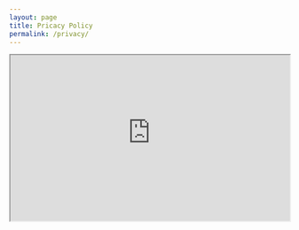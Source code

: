 ```yaml
---
layout: page
title: Pricacy Policy
permalink: /privacy/
---
```


<!-- This is the base Jekyll theme. You can find out more info about customizing your Jekyll theme, as well as basic Jekyll usage documentation at [jekyllrb.com](https://jekyllrb.com/)

You can find the source code for Minima at GitHub:
[jekyll][jekyll-organization] /
[minima](https://github.com/jekyll/minima)

You can find the source code for Jekyll at GitHub:
[jekyll][jekyll-organization] /
[jekyll](https://github.com/jekyll/jekyll)


[jekyll-organization]: https://github.com/jekyll
 -->

 <iframe src="https://console.am.jciconnectedcloud.com/privacy/iq_wifi_privacy_notice_template.html" width="100%" height="300">
  <embed src="https://console.am.jciconnectedcloud.com/privacy/iq_wifi_privacy_notice_template.html" style="width:500px; height: 300px;">
</iframe>